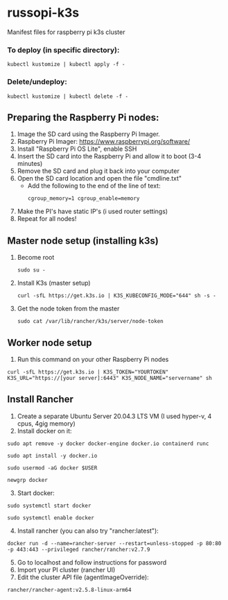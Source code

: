 # russopi-k3s
Manifest files for raspberry pi k3s cluster

### To deploy (in specific directory):
```
kubectl kustomize | kubectl apply -f -
```

### Delete/undeploy:
```
kubectl kustomize | kubectl delete -f -
```

## Preparing the Raspberry Pi nodes:

1. Image the SD card using the Raspberry Pi Imager.
2. Raspberry Pi Imager: https://www.raspberrypi.org/software/
3. Install "Raspberry Pi OS Lite", enable SSH
4. Insert the SD card into the Raspberry Pi and allow it to boot (3-4 minutes)
5. Remove the SD card and plug it back into your computer
6. Open the SD card location and open the file "cmdline.txt"
    - Add the following to the end of the line of text:
      ```
      cgroup_memory=1 cgroup_enable=memory
      ```
7. Make the PI's have static IP's (i used router settings)
8. Repeat for all nodes!

## Master node setup (installing k3s)

1. Become root
    ```
    sudo su -
    ```
2. Install K3s (master setup)
    ```
    curl -sfL https://get.k3s.io | K3S_KUBECONFIG_MODE="644" sh -s -
    ```
3. Get the node token from the master
    ```
    sudo cat /var/lib/rancher/k3s/server/node-token
    ```

## Worker node setup

1. Run this command on your other Raspberry Pi nodes
```
curl -sfL https://get.k3s.io | K3S_TOKEN="YOURTOKEN" K3S_URL="https://[your server]:6443" K3S_NODE_NAME="servername" sh
```

## Install Rancher
1. Create a separate Ubuntu Server 20.04.3 LTS VM (I used hyper-v, 4 cpus, 4gig memory)
2. Install docker on it:
```
sudo apt remove -y docker docker-engine docker.io containerd runc
```
```
sudo apt install -y docker.io
```
```
sudo usermod -aG docker $USER
```
```
newgrp docker
```
3. Start docker:
```
sudo systemctl start docker
```
```
sudo systemctl enable docker
```

4. Install rancher (you can also try "rancher:latest"):
```
docker run -d --name=rancher-server --restart=unless-stopped -p 80:80 -p 443:443 --privileged rancher/rancher:v2.7.9
```
5. Go to localhost and follow instructions for password
6. Import your PI cluster (rancher UI)
7. Edit the cluster API file (agentImageOverride):
```
rancher/rancher-agent:v2.5.8-linux-arm64
```



